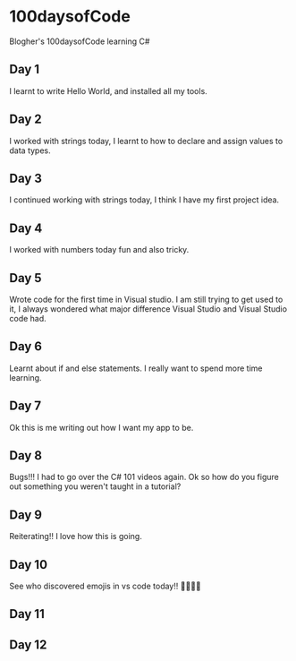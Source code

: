# 100daysofCode

Blogher's 100daysofCode learning C#

## Day 1
I learnt to write Hello World, and installed all my tools.


## Day 2
I worked with strings today, I learnt to how to declare and assign values to data types. 


## Day 3
I continued working with strings today, I think I have my first project idea.


## Day 4
I worked with numbers today fun and also tricky.


## Day 5
Wrote code for the first time in Visual studio. I am still trying to get used to it, I always wondered what major difference Visual Studio and Visual Studio code had.


## Day 6
Learnt about if and else statements. I really want to spend more time learning.


## Day 7
Ok this is me writing out how I want my app to be. 

## Day 8
Bugs!!! I had to go over the C# 101 videos again. Ok so how do you figure out something you weren't taught in a tutorial?

## Day 9
Reiterating!! I love how this is going.

## Day 10
See who discovered emojis in vs code today!! 💃💃💃💃

## Day 11

## Day 12